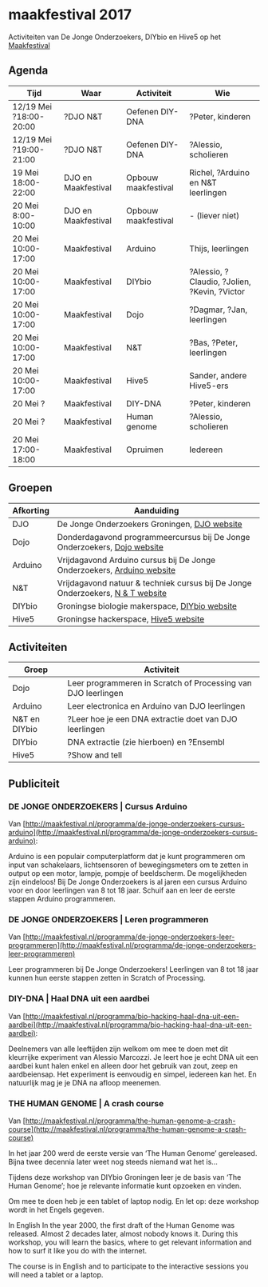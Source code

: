 # maakfestival 2017

Activiteiten van De Jonge Onderzoekers, DIYbio en Hive5 op het [Maakfestival](https://www.maakfestival.nl)

## Agenda

Tijd|Waar|Activiteit|Wie
---|---|---|---
12/19 Mei ?18:00-20:00|?DJO N&T|Oefenen DIY-DNA|?Peter, kinderen
12/19 Mei ?19:00-21:00|?DJO N&T|Oefenen DIY-DNA|?Alessio, scholieren
19 Mei 18:00-22:00|DJO en Maakfestival|Opbouw maakfestival|Richel, ?Arduino en N&T leerlingen
20 Mei 8:00-10:00|DJO en Maakfestival|Opbouw maakfestival|- (liever niet)
20 Mei 10:00-17:00|Maakfestival|Arduino|Thijs, leerlingen
20 Mei 10:00-17:00|Maakfestival|DIYbio|?Alessio, ?Claudio, ?Jolien, ?Kevin, ?Victor
20 Mei 10:00-17:00|Maakfestival|Dojo|?Dagmar, ?Jan, leerlingen
20 Mei 10:00-17:00|Maakfestival|N&T|?Bas, ?Peter, leerlingen
20 Mei 10:00-17:00|Maakfestival|Hive5|Sander, andere Hive5-ers
20 Mei ?|Maakfestival|DIY-DNA|?Peter, kinderen
20 Mei ?|Maakfestival|Human genome|?Alessio, scholieren
20 Mei 17:00-18:00|Maakfestival|Opruimen|Iedereen

## Groepen

Afkorting|Aanduiding
---|---
DJO|De Jonge Onderzoekers Groningen, [DJO website](https://www.djog.nl)
Dojo|Donderdagavond programmeercursus bij De Jonge Onderzoekers, [Dojo website](https://github.com/richelbilderbeek/Dojo)
Arduino|Vrijdagavond Arduino cursus bij De Jonge Onderzoekers, [Arduino website](https://github.com/richelbilderbeek/ArduinoCourse)
N&T|Vrijdagavond natuur & techniek cursus bij De Jonge Onderzoekers, [N & T website](https://github.com/dpstruwe/N-T-cursus-DJOG)
DIYbio|Groningse biologie makerspace, [DIYbio website](http://www.diybiogroningen.org/)
Hive5|Groningse hackerspace, [Hive5 website](hive5.nl/)

## Activiteiten

Groep|Activiteit
---|---
Dojo|Leer programmeren in Scratch of Processing van DJO leerlingen
Arduino|Leer electronica en Arduino van DJO leerlingen
N&T en DIYbio|?Leer hoe je een DNA extractie doet van DJO leerlingen
DIYbio|DNA extractie (zie hierboen) en ?Ensembl
Hive5|?Show and tell

## Publiciteit

### DE JONGE ONDERZOEKERS | Cursus Arduino

Van [http://maakfestival.nl/programma/de-jonge-onderzoekers-cursus-arduino](http://maakfestival.nl/programma/de-jonge-onderzoekers-cursus-arduino):

Arduino is een populair computerplatform 
dat je kunt programmeren om input van schakelaars, 
lichtsensoren of bewegingsmeters om te zetten in 
output op een motor, lampje, pompje of beeldscherm. 
De mogelijkheden zijn eindeloos! 
Bij De Jonge Onderzoekers is al jaren een cursus Arduino voor en door leerlingen van 8 tot 18 jaar. 
Schuif aan en leer de eerste stappen Arduino programmeren.

### DE JONGE ONDERZOEKERS | Leren programmeren

Van [http://maakfestival.nl/programma/de-jonge-onderzoekers-leer-programmeren](http://maakfestival.nl/programma/de-jonge-onderzoekers-leer-programmeren)

Leer programmeren bij De Jonge Onderzoekers! Leerlingen van 8 tot 18 jaar kunnen hun eerste stappen zetten in Scratch of Processing.

### DIY-DNA | Haal DNA uit een aardbei

Van [http://maakfestival.nl/programma/bio-hacking-haal-dna-uit-een-aardbei](http://maakfestival.nl/programma/bio-hacking-haal-dna-uit-een-aardbei):

Deelnemers van alle leeftijden zijn welkom om mee te doen 
met dit kleurrijke experiment van Alessio Marcozzi. 
Je leert hoe je echt DNA uit een aardbei kunt halen enkel en 
alleen door het gebruik van zout, zeep en aardbeiensap. 
Het experiment is eenvoudig en simpel, iedereen kan het. 
En natuurlijk mag je je DNA na afloop meenemen.

### THE HUMAN GENOME | A crash course

Van [http://maakfestival.nl/programma/the-human-genome-a-crash-course](http://maakfestival.nl/programma/the-human-genome-a-crash-course)

In het jaar 200 werd de eerste versie van ‘The Human Genome’ gereleased. 
Bijna twee decennia later weet nog steeds niemand wat het is…

Tijdens deze workshop van DIYbio Groningen leer je de basis van ‘The Human Genome’; 
hoe je relevante informatie kunt opzoeken en vinden. 

Om mee te doen heb je een tablet of laptop nodig. 
En let op: deze workshop wordt in het Engels gegeven.

In English
In the year 2000, the first draft of the Human Genome was released. 
Almost 2 decades later, almost nobody knows it. 
During this workshop, you will learn the basics, 
where to get relevant information and how to surf it like you do with the internet.

The course is in English and to participate to the interactive sessions you will need a tablet or a laptop.
